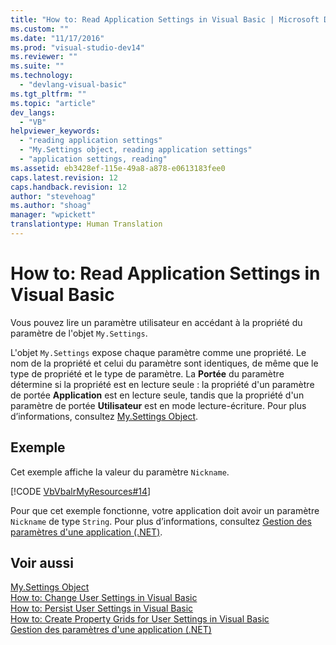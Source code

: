 ```yaml
---
title: "How to: Read Application Settings in Visual Basic | Microsoft Docs"
ms.custom: ""
ms.date: "11/17/2016"
ms.prod: "visual-studio-dev14"
ms.reviewer: ""
ms.suite: ""
ms.technology: 
  - "devlang-visual-basic"
ms.tgt_pltfrm: ""
ms.topic: "article"
dev_langs: 
  - "VB"
helpviewer_keywords: 
  - "reading application settings"
  - "My.Settings object, reading application settings"
  - "application settings, reading"
ms.assetid: eb3428ef-115e-49a8-a878-e0613183fee0
caps.latest.revision: 12
caps.handback.revision: 12
author: "stevehoag"
ms.author: "shoag"
manager: "wpickett"
translationtype: Human Translation
---
```

# How to: Read Application Settings in Visual Basic
Vous pouvez lire un paramètre utilisateur en accédant à la propriété du paramètre de l'objet `My.Settings`.  
  
 L'objet `My.Settings` expose chaque paramètre comme une propriété.  Le nom de la propriété et celui du paramètre sont identiques, de même que le type de propriété et le type de paramètre.  La **Portée** du paramètre détermine si la propriété est en lecture seule : la propriété d'un paramètre de portée **Application** est en lecture seule, tandis que la propriété d'un paramètre de portée **Utilisateur** est en mode lecture\-écriture.  Pour plus d’informations, consultez [My.Settings Object](../../../../visual-basic/language-reference/objects/my-settings-object.md).  
  
## Exemple  
 Cet exemple affiche la valeur du paramètre `Nickname`.  
  
 [!CODE [VbVbalrMyResources#14](../CodeSnippet/VS_Snippets_VBCSharp/VbVbalrMyResources#14)]  
  
 Pour que cet exemple fonctionne, votre application doit avoir un paramètre `Nickname` de type `String`.  Pour plus d’informations, consultez [Gestion des paramètres d'une application \(.NET\)](/visual-studio/ide/managing-application-settings-dotnet).  
  
## Voir aussi  
 [My.Settings Object](../../../../visual-basic/language-reference/objects/my-settings-object.md)   
 [How to: Change User Settings in Visual Basic](../../../../visual-basic/developing-apps/programming/app-settings/how-to-change-user-settings.md)   
 [How to: Persist User Settings in Visual Basic](../../../../visual-basic/developing-apps/programming/app-settings/how-to-persist-user-settings.md)   
 [How to: Create Property Grids for User Settings in Visual Basic](../../../../visual-basic/developing-apps/programming/app-settings/how-to-create-property-grids-for-user-settings.md)   
 [Gestion des paramètres d'une application \(.NET\)](/visual-studio/ide/managing-application-settings-dotnet)
